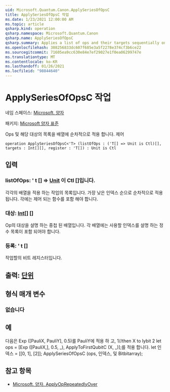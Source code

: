 ```yaml
---
uid: Microsoft.Quantum.Canon.ApplySeriesOfOpsC
title: ApplySeriesOfOpsC 작업
ms.date: 1/23/2021 12:00:00 AM
ms.topic: article
qsharp.kind: operation
qsharp.namespace: Microsoft.Quantum.Canon
qsharp.name: ApplySeriesOfOpsC
qsharp.summary: Applies a list of ops and their targets sequentially on an array. (Controlled)
ms.openlocfilehash: 308256833dc607f685e3a5f2278e374cf3b6ce22
ms.sourcegitcommit: 71605ea9cc630e84e7ef29027e1f0ea06299747e
ms.translationtype: MT
ms.contentlocale: ko-KR
ms.lasthandoff: 01/26/2021
ms.locfileid: "98844640"
---
```

# <a name="applyseriesofopsc-operation"></a>ApplySeriesOfOpsC 작업

네임 스페이스: [Microsoft. 양자](xref:Microsoft.Quantum.Canon)

패키지: [Microsoft 양자 표준](https://nuget.org/packages/Microsoft.Quantum.Standard)


Ops 및 해당 대상의 목록을 배열에 순차적으로 적용 합니다. 제어

```qsharp
operation ApplySeriesOfOpsC<'T> (listOfOps : ('T[] => Unit is Ctl)[], targets : Int[][], register : 'T[]) : Unit is Ctl
```


## <a name="input"></a>입력

### <a name="listofops--t--unit--is-ctl"></a>listOfOps: ' t [] => [Unit](xref:microsoft.quantum.lang-ref.unit)  이 Ctl []입니다.

각각의 배열을 적용 하는 작업의 목록입니다. 가장 낮은 인덱스 순으로 순차적으로 적용 됩니다.
각에는 제어 되는 함수를 포함 해야 합니다.


### <a name="targets--int"></a>대상: [Int](xref:microsoft.quantum.lang-ref.int)[] []

Op의 대상을 설명 하는 중첩 된 배열입니다. 각 배열에는 사용할 인덱스를 설명 하는 정수 목록이 포함 되어야 합니다.


### <a name="register--t"></a>등록: ' t []

작업할의 비트 레지스터입니다.



## <a name="output--unit"></a>출력: [단위](xref:microsoft.quantum.lang-ref.unit)



## <a name="type-parameters"></a>형식 매개 변수

### <a name="t"></a>없습니다



## <a name="example"></a>예

다음은 Exp ([PauliX, PauliY], 0.5)를 PauliY에 적용 하 고, 1//then X to lybit 2 let ops = [Exp ([PauliX,], 0.5, _), ApplyToFirstQubitC (X, _)];를 적용 합니다. let 인덱스 = [[0, 1], [2]]; ApplySeriesOfOpsC (ops, 인덱스, 및 Bitbitarray);

## <a name="see-also"></a>참고 항목

- [Microsoft. 양자. ApplyOpRepeatedlyOver](xref:Microsoft.Quantum.Canon.ApplyOpRepeatedlyOver)